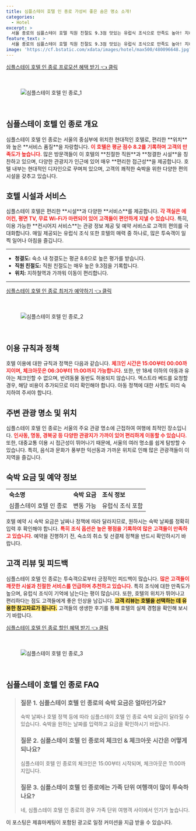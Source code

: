 ```yaml
---
title: 심플스테이 호텔 인 종로 가성비 좋은 숨은 명소 소개!
categories:
  - Hotel
excerpt: >
  서울 종로의 심플스테이 호텔 직원 친절도 9.3점 맛있는 유럽식 조식으로 만족도 높아! 지하철 3호선 바로 앞 위치로 관광지 접근성 최상 가성비까지 좋다. 지금 예약하고 특별한 경험을 누려보세요!
feature_text: >
  서울 종로의 심플스테이 호텔 직원 친절도 9.3점 맛있는 유럽식 조식으로 만족도 높아! 지하철 3호선 바로 앞 위치로 관광지 접근성 최상 가성비까지 좋다. 지금 예약하고 특별한 경험을 누려보세요!
image: 'https://cf.bstatic.com/xdata/images/hotel/max500/480096648.jpg?k=945b45807e432897357ced19c201f72088846ec5f32166554705c6a1be1f5844&o=&hp=1'
---
```


<p><a class="modoo-button" href="https://tinyurl.com/2yfkxzht" rel="nofollow noopener">심플스테이 호텔 인 종로 프로모션 혜택 받기 👈 클릭</a></p><br/>
<figure class="image"><img alt="심플스테이 호텔 인 종로_1" src="https://cf.bstatic.com/xdata/images/hotel/max1024x768/480096879.jpg?k=28fa735b1c9c4669e78d4b2b5892756e159e97efa5eea33adeada6d77fe7ceaa&amp;o=&amp;hp=1"/></figure><br/>

<h2 id="호텔_개요">심플스테이 호텔 인 종로 개요</h2>
<p>심플스테이 호텔 인 종로는 서울의 중심부에 위치한 현대적인 호텔로, 편리한 **위치**와 높은 **서비스 품질**을 자랑합니다. <b><span style="color: #ee2323;">이 호텔은 평균 점수 8.2를 기록하며 고객의 만족도가 높습니다.</span></b> 많은 방문객들이 이 호텔의 **친절한 직원**과 **청결한 시설**을 칭찬하고 있으며, 다양한 관광지가 인근에 있어 매우 **편리한 접근성**을 제공합니다. 호텔 내부는 현대적인 디자인으로 꾸며져 있으며, 고객의 쾌적한 숙박을 위한 다양한 편의 시설을 갖추고 있습니다.</p>
<h2 id="호텔_시설과_서비스">호텔 시설과 서비스</h2>
<p>심플스테이 호텔은 편리한 **시설**과 다양한 **서비스**를 제공합니다. <b><span style="color: #ee2323;">각 객실은 에어컨, 평면 TV, 무료 Wi-Fi가 마련되어 있어 고객들이 편안하게 지낼 수 있습니다.</span></b> 특히, 이용 가능한 **컨시어지 서비스**는 관광 정보 제공 및 예약 서비스로 고객의 편의를 극대화합니다. 매일 제공되는 유럽식 조식 또한 호텔의 매력 중 하나로, 많은 투숙객이 일찍 일어나 아침을 즐깁니다.</p>
<hr/>
<ul>
<li><b>청결도:</b> 숙소 내 청결도는 평균 8.6으로 높은 평가를 받습니다.</li>
<li><b>직원 친절도:</b> 직원 친절도는 매우 높은 9.3점을 기록합니다.</li>
<li><b>위치:</b> 지하철역과 가까워 이동이 편리합니다.</li>
</ul>
<hr/>
<p><a class="modoo-button" href="https://tinyurl.com/2yfkxzht" rel="nofollow noopener">심플스테이 호텔 인 종로 최저가 예약하기 👈 클릭</a></p><br/>
<figure class="image"><img alt="심플스테이 호텔 인 종로_2" src="https://cf.bstatic.com/xdata/images/hotel/max500/480096648.jpg?k=945b45807e432897357ced19c201f72088846ec5f32166554705c6a1be1f5844&amp;o=&amp;hp=1"/></figure><br/>
<h2 id="이용_규칙과_정책">이용 규칙과 정책</h2>
<p>호텔 이용에 대한 규칙과 정책은 다음과 같습니다. <b><span style="color: #ee2323;">체크인 시간은 15:00부터 00:00까지이며, 체크아웃은 06:30부터 11:00까지 가능합니다.</span></b> 또한, 만 18세 이하의 아동과 유아는 체크인할 수 없으며, 반려동물 동반도 허용되지 않습니다. 엑스트라 베드를 요청할 경우, 해당 비용이 추가되므로 미리 확인해야 합니다. 아동 정책에 대한 사항도 미리 숙지하여 주셔야 합니다.</p>
<h2 id="주변_관광_명소_및_위치">주변 관광 명소 및 위치</h2>
<p>심플스테이 호텔 인 종로는 서울의 주요 관광 명소에 근접하여 여행에 최적인 장소입니다. <b><span style="color: #ee2323;">인사동, 명동, 경복궁 등 다양한 관광지가 가까이 있어 편리하게 이동할 수 있습니다.</span></b> 또한, 대중교통 이용 시 접근성이 뛰어나기 때문에, 서울의 여러 명소를 쉽게 탐방할 수 있습니다. 특히, 음식과 문화가 풍부한 익선동과 가까운 위치로 인해 많은 관광객들이 이 지역을 즐깁니다.</p>
<h2 id="숙박_요금_및_예약">숙박 요금 및 예약 정보</h2>
<table>
<tr>
<td><b>숙소명</b></td>
<td><b>숙박 요금</b></td>
<td><b>조식 정보</b></td>
</tr>
<tr>
<td>심플스테이 호텔 인 종로</td>
<td>변동 가능</td>
<td>유럽식 조식 포함</td>
</tr>
</table>
<p>호텔 예약 시 숙박 요금은 날짜나 정책에 따라 달라지므로, 원하시는 숙박 날짜를 정확히 입력 후 확인해야 합니다. <b><span style="color: #ee2323;">특히 조식 옵션은 높은 평점을 기록하여 많은 고객들이 만족하고 있습니다.</span></b> 예약을 진행하기 전, 숙소의 취소 및 선결제 정책을 반드시 확인하시기 바랍니다.</p>
<h2 id="고객_리뷰_및_피드백">고객 리뷰 및 피드백</h2>
<p>심플스테이 호텔 인 종로는 투숙객으로부터 긍정적인 피드백이 많습니다. <b><span style="color: #ee2323;">많은 고객들이 깨끗한 시설과 친절한 서비스를 언급하며 추천하고 있습니다.</span></b> 특히 조식에 대한 만족도가 높으며, 유럽식 조식이 기억에 남는다는 평이 많습니다. 또한, 호텔의 위치가 뛰어나고 편리하다는 점도 고객들에게 좋은 인상을 남깁니다. <b><span style="background-color: #ffe066;">고객 리뷰는 호텔을 선택하는 데 유용한 참고자료가 됩니다.</span></b> 고객들의 생생한 후기를 통해 호텔의 실제 경험을 확인해 보시기 바랍니다.</p>

<p><a class="modoo-button" href="https://tinyurl.com/2yfkxzht" rel="nofollow noopener">심플스테이 호텔 인 종로 할인 혜택 받기 👈 클릭</a></p><br>

<figure class="image"><img src="https://cf.bstatic.com/xdata/images/hotel/max500/480097670.jpg?k=4c385a909393f8eb4071da6e71d99f34c6ca82643f695e957745ff74559803ad&o=&hp=1" alt="심플스테이 호텔 인 종로_3"></figure><br>
<h2 id="심플스테이 호텔 인 종로_FAQ">심플스테이 호텔 인 종로 FAQ</h2>
<div itemscope="" itemtype="https://schema.org/FAQPage"> 
<blockquote> 
<div itemscope="" itemprop="mainEntity" itemtype="https://schema.org/Question"> 
<h3 id="질문_1" itemprop="name">질문 1. 심플스테이 호텔 인 종로의 숙박 요금은 얼마인가요?</h3> 
<div itemscope="" itemprop="acceptedAnswer" itemtype="https://schema.org/Answer"> 
<span itemprop="text"> 
<p>숙박 날짜나 호텔 정책 등에 따라 심플스테이 호텔 인 종로 숙박 요금이 달라질 수 있습니다. 숙박을 원하는 날짜를 입력하고 요금을 확인하시기 바랍니다.</p> 
</span> 
</div> 
</div> 

<div itemscope="" itemprop="mainEntity" itemtype="https://schema.org/Question"> 
<h3 id="질문_2" itemprop="name">질문 2. 심플스테이 호텔 인 종로의 체크인 & 체크아웃 시간은 어떻게 되나요?</h3> 
<div itemscope="" itemprop="acceptedAnswer" itemtype="https://schema.org/Answer"> 
<span itemprop="text"> 
<p>심플스테이 호텔 인 종로의 체크인은 15:00부터 시작되며, 체크아웃은 11:00까지입니다.</p> 
</span> 
</div> 
</div> 

<div itemscope="" itemprop="mainEntity" itemtype="https://schema.org/Question"> 
<h3 id="질문_3" itemprop="name">질문 3. 심플스테이 호텔 인 종로에는 가족 단위 여행객이 많이 투숙하나요?</h3> 
<div itemscope="" itemprop="acceptedAnswer" itemtype="https://schema.org/Answer"> 
<span itemprop="text"> 
<p>네, 심플스테이 호텔 인 종로의 경우 가족 단위 여행객 사이에서 인기가 높습니다.</p> 
</span> 
</div> 
</div> 
</blockquote> 
</div><p>이 포스팅은 제휴마케팅이 포함된 광고로 일정 커미션을 지급 받을 수 있습니다.</p>

